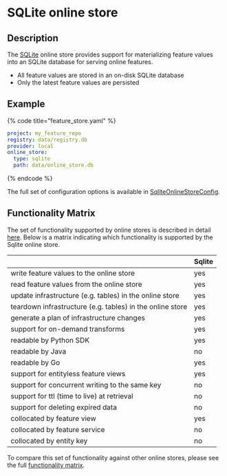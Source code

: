# SQLite online store

## Description

The [SQLite](https://www.sqlite.org/index.html) online store provides support for materializing feature values into an SQLite database for serving online features.

* All feature values are stored in an on-disk SQLite database
* Only the latest feature values are persisted

## Example

{% code title="feature_store.yaml" %}
```yaml
project: my_feature_repo
registry: data/registry.db
provider: local
online_store:
  type: sqlite
  path: data/online_store.db
```
{% endcode %}

The full set of configuration options is available in [SqliteOnlineStoreConfig](https://rtd.feast.dev/en/latest/#feast.infra.online_stores.sqlite.SqliteOnlineStoreConfig).

## Functionality Matrix

The set of functionality supported by online stores is described in detail [here](overview.md#functionality).
Below is a matrix indicating which functionality is supported by the Sqlite online store.

| | Sqlite |
| :-------------------------------------------------------- | :-- |
| write feature values to the online store                  | yes |
| read feature values from the online store                 | yes |
| update infrastructure (e.g. tables) in the online store   | yes |
| teardown infrastructure (e.g. tables) in the online store | yes |
| generate a plan of infrastructure changes                 | yes |
| support for on-demand transforms                          | yes |
| readable by Python SDK                                    | yes |
| readable by Java                                          | no  |
| readable by Go                                            | yes |
| support for entityless feature views                      | yes |
| support for concurrent writing to the same key            | no  |
| support for ttl (time to live) at retrieval               | no  |
| support for deleting expired data                         | no  |
| collocated by feature view                                | yes |
| collocated by feature service                             | no  |
| collocated by entity key                                  | no  |

To compare this set of functionality against other online stores, please see the full [functionality matrix](overview.md#functionality-matrix).
